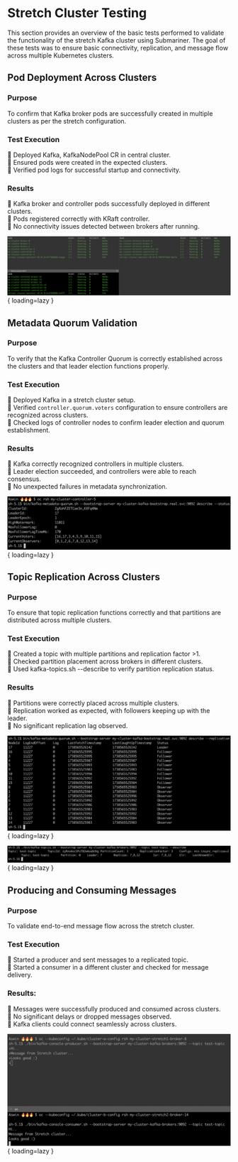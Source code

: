 # Stretch Cluster Testing
This section provides an overview of the basic tests performed to validate the functionality of the stretch Kafka cluster using Submariner. The goal of these tests was to ensure basic connectivity, replication, and message flow across multiple Kubernetes clusters.

## Pod Deployment Across Clusters

### Purpose
To confirm that Kafka broker pods are successfully created in multiple clusters as per the stretch configuration.

### Test Execution

💠 Deployed Kafka, KafkaNodePool CR in central cluster.<br>
💠 Ensured pods were created in the expected clusters.<br>
💠 Verified pod logs for successful startup and connectivity.

### Results
🔸 Kafka broker and controller pods successfully deployed in different clusters. <br>
🔸 Pods registered correctly with KRaft controller.<br>
🔸 No connectivity issues detected between brokers after running.

![stretch-architecture](image/PodsInStretchCluster.png){ loading=lazy }

## Metadata Quorum Validation

### Purpose
To verify that the Kafka Controller Quorum is correctly established across the clusters and that leader election functions properly.

### Test Execution
💠 Deployed Kafka in a stretch cluster setup. <br>
💠 Verified `controller.quorum.voters` configuration to ensure controllers are recognized across clusters.<br>
💠 Checked logs of controller nodes to confirm leader election and quorum establishment.

### Results

🔸 Kafka correctly recognized controllers in multiple clusters. <br>
🔸 Leader election succeeded, and controllers were able to reach consensus. <br>
🔸 No unexpected failures in metadata synchronization.

![stretch-architecture](image/metadataquorum.png){ loading=lazy }

## Topic Replication Across Clusters

### Purpose

To ensure that topic replication functions correctly and that partitions are distributed across multiple clusters.

### Test Execution

💠 Created a topic with multiple partitions and replication factor >1. <br>
💠 Checked partition placement across brokers in different clusters.<br>
💠 Used kafka-topics.sh --describe to verify partition replication status.

### Results

🔸 Partitions were correctly placed across multiple clusters.<br>
🔸 Replication worked as expected, with followers keeping up with the leader.<br>
🔸 No significant replication lag observed.

![stretch-architecture](image/replication.png){ loading=lazy }


![stretch-architecture](image/topicdescribe.png){ loading=lazy }

## Producing and Consuming Messages

### Purpose
To validate end-to-end message flow across the stretch cluster.

### Test Execution

💠 Started a producer and sent messages to a replicated topic.<br>
💠 Started a consumer in a different cluster and checked for message delivery.



### Results:

🔸 Messages were successfully produced and consumed across clusters.<br>
🔸 No significant delays or dropped messages observed.<br>
🔸 Kafka clients could connect seamlessly across clusters.

![stretch-architecture](image/produceandconsume.png){ loading=lazy }